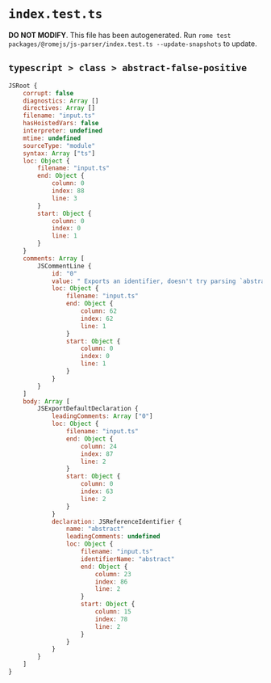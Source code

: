 # `index.test.ts`

**DO NOT MODIFY**. This file has been autogenerated. Run `rome test packages/@romejs/js-parser/index.test.ts --update-snapshots` to update.

## `typescript > class > abstract-false-positive`

```javascript
JSRoot {
	corrupt: false
	diagnostics: Array []
	directives: Array []
	filename: "input.ts"
	hasHoistedVars: false
	interpreter: undefined
	mtime: undefined
	sourceType: "module"
	syntax: Array ["ts"]
	loc: Object {
		filename: "input.ts"
		end: Object {
			column: 0
			index: 88
			line: 3
		}
		start: Object {
			column: 0
			index: 0
			line: 1
		}
	}
	comments: Array [
		JSCommentLine {
			id: "0"
			value: " Exports an identifier, doesn't try parsing `abstract class`"
			loc: Object {
				filename: "input.ts"
				end: Object {
					column: 62
					index: 62
					line: 1
				}
				start: Object {
					column: 0
					index: 0
					line: 1
				}
			}
		}
	]
	body: Array [
		JSExportDefaultDeclaration {
			leadingComments: Array ["0"]
			loc: Object {
				filename: "input.ts"
				end: Object {
					column: 24
					index: 87
					line: 2
				}
				start: Object {
					column: 0
					index: 63
					line: 2
				}
			}
			declaration: JSReferenceIdentifier {
				name: "abstract"
				leadingComments: undefined
				loc: Object {
					filename: "input.ts"
					identifierName: "abstract"
					end: Object {
						column: 23
						index: 86
						line: 2
					}
					start: Object {
						column: 15
						index: 78
						line: 2
					}
				}
			}
		}
	]
}
```
